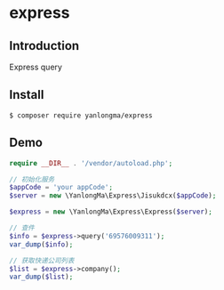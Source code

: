 # express

## Introduction

Express query

## Install

```
$ composer require yanlongma/express
```

## Demo

```php
require __DIR__ . '/vendor/autoload.php';

// 初始化服务
$appCode = 'your appCode';
$server = new \YanlongMa\Express\Jisukdcx($appCode);

$express = new \YanlongMa\Express\Express($server);

// 查件
$info = $express->query('69576009311');
var_dump($info);

// 获取快递公司列表
$list = $express->company();
var_dump($list);

```
